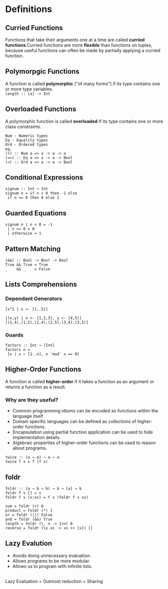 # Definitions

## Curried Functions
Functions that take their arguments one at a time are called **curried functions**.Curried functions are more **flexible** than functions on tuples, because useful functions can often be made by partially applying a curried function. 

## Polymorpgic Functions
A function is called **polymorphic** ("of many forms") if its type contains one or more type variables. <br>
```length :: [a] -> Int ```

## Overloaded Functions 
A polymorphic function is called **overloaded** if its type contains one or more class constraints. <br/>
```
Num - Numeric types
Eq - Equality types
Ord - Ordered types 
eg.
(+) :: Num a => a -> a -> a
(==) :: Eq a => a -> a -> Bool
(<) :: Ord a => a -> a -> Bool 
```
## Conditional Expressions 
```
signum :: Int → Int
signum n = if n < 0 then -1 else
 if n == 0 then 0 else 1 
 ```
 
## Guarded Equations 
```
signum n | n < 0 = -1
 | n == 0 = 0
 | otherwise = 1 
 ```
## Pattern Matching
```
(&&) :: Bool -> Bool -> Bool
True && True = True
_    && _    = False 
```
## Lists Comprehensions 
### Dependant Generators 
```
[x^2 | x <- [1..5]] 

[(x,y) | x <- [1,2,3], y <- [4,5]]
[(1,4),(1,5),(2,4),(2,5),(3,4),(3,5)]
```
### Guards
```
factors :: Int → [Int]
factors n =
 [x | x ← [1..n], n `mod` x == 0] 
 ```

## Higher-Order Functions
A function is called **higher-order** if it takes a function as an argument or returns a function as a result.

### Why are they useful?
- Common programming idioms can be encoded as functions within the language itself
- Domain specific languages can be defined as collections of higher-order functions.
- Encapsulation using partial function application can be used to hide implementation details.
- Algebraic properties of higher-order functions can be used to reason about programs.
```
twice :: (a → a) → a → a
twice f x = f (f x)
```
## foldr
```
foldr :: (a → b → b) → b → [a] → b
foldr f v [] = v
foldr f v (x:xs) = f x (foldr f v xs)
```
```
sum = foldr (+) 0
product = foldr (*) 1
or = foldr (||) False
and = foldr (&&) True
length = foldr (\_ n -> 1+n) 0
reverse = foldr (\x xs -> xs ++ [x]) []

```

## Lazy Evalution
- Avoids doing unnecessary evaluation.
- Allows programs to be more modular.
- Allows us to program with infinite lists.
<br>
Lazy Evaluation = Outmost reduction + Sharing

